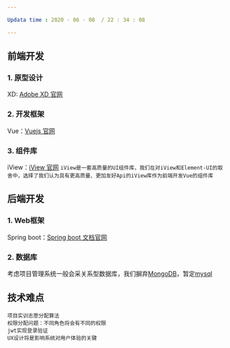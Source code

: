 ```yaml
---

Updata time : 2020 - 06 - 08  / 22 : 34 : 08

---
```


## 前端开发

### 1. 原型设计
XD: [Adobe XD 官网](https://www.adobe.com/products/xd.html)

### 2. 开发框架
Vue：[Vuejs 官网](https://vuejs.org/)

### 3. 组件库
iView：[iView 官网](http://v1.iviewui.com//)
`
iView是一套高质量的UI组件库，我们在对iView和Element-UI的取舍中，选择了我们认为具有更高质量、更加友好Api的iView库作为前端开发Vue的组件库
`

## 后端开发
### 1. Web框架
Spring boot：[Spring boot 文档官网](https://spring.io/projects/spring-boot)

### 2. 数据库
考虑项目管理系统一般会采关系型数据库，我们摒弃[MongoDB](https://www.mongodb.com/)，暂定[mysql](https://www.mysql.com/)

## 技术难点
```
项目实训志愿分配算法
权限分配问题：不同角色将会有不同的权限
jwt实现登录验证
UX设计将是影响系统对用户体验的关键
```
